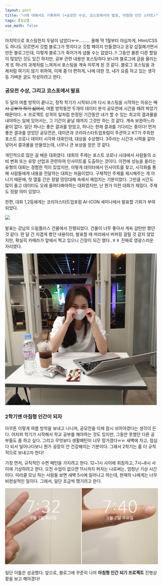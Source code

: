 ```yaml
---
layout: post
title: "나에 대해서도 기록하자 (+공모전 수상, 코스포에서의 발표, 아침형 인간 스타트)"
tags: [일상]
use_math: false
---
```


마지막으로 포스팅한지 두달이 넘었다ㅠㅠ……… 올해 딱 1월부터 야심차게, Html/CSS도 하나도 모르면서 깃헙 블로그가 멋지다고 깃헙 페이지 만들겠다고 온갖 삽질해가면서 만든 블로그인데, 이렇게 블로그가 죽어가게 냅둘 수는 없었다..!! 그동안 물론 다른 할일이 많았던 것도 있긴 하지만, 공부 관련 내용만 포스팅하다 보니까 블로그에 글을 올리는게 또 하나의 과제처럼 느껴져서 포스팅을 계속 미루게 된 것 같다. 블로그 포스팅을 과제처럼 여기지 않기 위하여, 이제 좀 더 편하게, 나에 대한 것, 내가 요즘 하고 있는 생각 등 가벼운 글도 작성하려고 한다.

### 공모전 수상, 그리고 코스포에서 발표

두 달의 여름 방학이 끝나고, 정작 학기가 시작되니까 다시 포스팅을 시작하는 이유는 ~~역시 공부가 하기 싫어서~~, 여름 방학동안 두개의 데이터 분석 공모전에 시간을 때려 박았기 때문이다..ㅎ 프로젝트 성격의 일처럼 한정된 기간동안 내가 할 수 있는 최고의 결과물을 내야하는 일에 있어서는, 그 기간이 끝날 때까지 그것만 하는 것 같다. 계속 보완하느라 끝이 없다. 일단 하나는 좋은 결과를 얻었고, 하나는 현재 결과를 기다리는 중이다! 먼저 좋은 결과를 얻었던 공모전은, 데이콘과 코리아스타트업포럼이 주관하고 KT가 주최한 포스트 코로나 데이터 시각화 대회인데, 대상을 수상했다. 3주라는 시간과 시력을 갈아넣어서 결과물을 만들었는데, 너무나 큰 보상을 얻은 것 같다.

개인적으로 많은 걸 배운 대회였다. 대회의 주제는 포스트 코로나 시대에서 사람들의 소비 변화 또는 유망 산업과 관련하여 인사이트를 도출하는 것이다. 이전에 성능을 올리는 유형의 대회는 경험한 적이 있었지만, 이렇게 데이터에서 인사이트를 찾고, 시각화를 통해 사람들에게 내용을 전달하는 대회는 처음이었다. 구체적인 주제를 제시해주는 게 아니기 때문에, 첫 열흘 간은 정말 망망대해 속에서 헤엄치는 기분이었다. 그만큼 시간도 많이 들고 데이터도 오래 들여다봐야하는 대회였지만, 난 뭔가 이런 대회가 재밌다. 주제도 정말 의미 있었다.

한편, 대회 1,2등에게는 코리아스타트업포럼 AI-ICON 세미나에서 발표할 기회가 부여되었다.

<img src="/assets/코스포%20발표.jpg" width="500px">

발표는 강남의 드림플러스 건물에서 진행되었다. 건물이 너무 좋아서 계속 감탄만 했던 것 같다. 한 달 간 지겹게 봤던 내용이라, 발표할 때 머리에서 버퍼링 걸릴 것 같지 않았지만, 확실히 카메라가 앞에서 찍고 있으니 긴장이 되긴 했다..ㅎㅎ 진짜로 영광스러운 자리였다.

<img src="/assets/코스포%20대기.jpg" width="500px">

<br>

### 2학기엔 아침형 인간이 되자

아무튼 이렇게 여름 방학을 보내고 나니까, 공모전을 이제 잠시 쉬어야겠다는 생각이 든다. 어차피 학기가 시작해서 학교 공부를 해야하는 것도 있지만, 그동안 못했던 다른 공부들도 좀 하고 싶다. 그리고 무엇보다 생활패턴이 너무 망가졌다ㅠㅠ 새벽에 자고, 점심 다 되서 일어나다보니 뭔가 굉장히 안 건강해지는 기분이다. 그래서 2학기는 좀 더 규칙적으로 보내고자 한다!

가장 먼저, 규칙적인 수면 패턴을 가지려고 한다. 12~1시 사이에 취침하고, 7시~8시 사이에 기상하려고 한다. 오전 수업이 없으면 11시까지 퍼자는 나로써는, 엄청난 기상 시간이다. 미라클 모닝 하는 사람들 보면 새벽 5시에 일어나고 하는데, 현재의 나에게는 너무 비현실적인 일이다. 그래서, 일단 조금씩 땡기려고 한다.

<img src="/assets/모닝%202020.09.02.png" width="750px">

일단 이틀은 성공했다. 앞으로, 블로그에 꾸준히 나의 **아침형 인간 되기 프로젝트** 진행상황을 보고 해야겠다!

<br>

